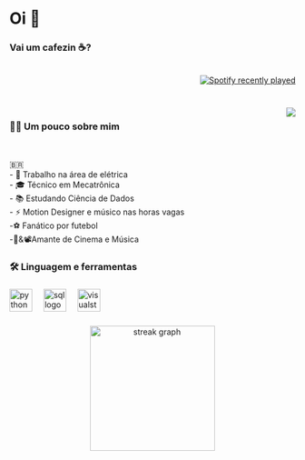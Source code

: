 <h1 align="left">Oi 👋</h1>
<h3 align="left">Vai um cafezin ☕?</h3>
<br clear="both">
<div align="right">
  <a href="https://open.spotify.com/user/towkienn">
    <img src="https://spotify-recently-played-readme.vercel.app/api?user=towkienn&count=1&unique=false" alt="Spotify recently played"  />
  </a>


###


<br clear="both">

<img align="right" src="https://profile-counter.glitch.me/Sam-towk/count.svg?"  />
</div>

###


<h3 align="left">👩‍💻  Um pouco sobre mim</h3>

<br clear="both">

<p align="left">🇧🇷<br>- 🔭 Trabalho na área de elétrica <br>- 🎓 Técnico  em Mecatrônica <br>- 📚  Estudando Ciência de Dados<br>- ⚡  Motion Designer e músico nas horas vagas <br>-⚽ Fanático por futebol<br>-🎸&📽️Amante de Cinema e Música</p>

###

<h3 align="left">🛠 Linguagem e ferramentas</h3>

###

<div align="left">
  <img src="https://cdn.jsdelivr.net/gh/devicons/devicon/icons/python/python-original.svg" height="40" alt="python logo"  />
  <img width="12" />
  <img src="https://cdn.jsdelivr.net/gh/devicons/devicon@latest/icons/azuresqldatabase/azuresqldatabase-original.svg" height="40" alt="sql logo" />
  <img width="12" />
  <img src="https://cdn.jsdelivr.net/gh/devicons/devicon/icons/visualstudio/visualstudio-plain.svg" height="40" alt="visualstudio logo"  />
</div>

###

<div align="center">
  <img src="https://streak-stats.demolab.com?user=Sam-towk&locale=en&mode=daily&theme=dark&hide_border=false&border_radius=5&order=3" height="220" alt="streak graph"  />
</div>

###
